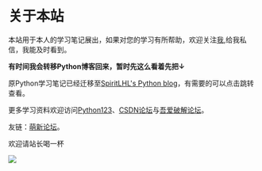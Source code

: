 # 关于本站


本站用于本人的学习笔记展出，如果对您的学习有所帮助，欢迎关注[我](https://space.bilibili.com/11573578),给我私信，我能及时看到。

**有时间我会转移Python博客回来，暂时先这么看着先把↓**

原Python学习笔记已经迁移至[SpiritLHL's Python blog](https://spiritlhl.github.io/jupyter_notebook_blogs/)，有需要的可以点击跳转查看。

更多学习资料欢迎访问[Python123](https://python123.io/)、[CSDN论坛](https://blog.csdn.net/)与[吾爱破解论坛](https://www.52pojie.cn/)。

友链：[萌新论坛](https://www.lolichan.vip)。

欢迎请站长喝一杯

![](https://raw.githubusercontent.com/spiritLHL/tuchuang/master/zz.jpg)

